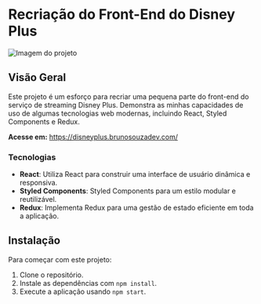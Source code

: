 # Recriação do Front-End do Disney Plus

![Imagem do projeto](https://github.com/darkmoonsk/disney-plus/assets/101902194/c486b17d-a4b0-4e99-80bd-ad44d6b9094e)

## Visão Geral
Este projeto é um esforço para recriar uma pequena parte do front-end do serviço de streaming Disney Plus. Demonstra as minhas capacidades de uso de algumas tecnologias web modernas, incluindo React, Styled Components e Redux.

**Acesse em:** https://disneyplus.brunosouzadev.com/

### Tecnologias
- **React**: Utiliza React para construir uma interface de usuário dinâmica e responsiva.
- **Styled Components**: Styled Components para um estilo modular e reutilizável.
- **Redux**: Implementa Redux para uma gestão de estado eficiente em toda a aplicação.

## Instalação
Para começar com este projeto:
1. Clone o repositório.
2. Instale as dependências com `npm install`.
3. Execute a aplicação usando `npm start`.
